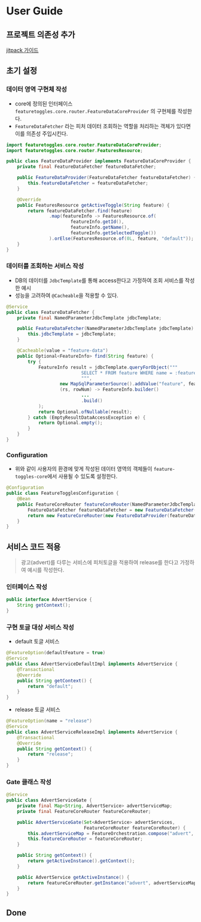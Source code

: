 # User Guide

## 프로젝트 의존성 추가
[jitpack 가이드](https://jitpack.io/#frjufvjn/feature-toggles-core)

## 초기 설정
### 데이터 영역 구현체 작성
- core에 정의된 인터페이스 `featuretoggles.core.router.FeatureDataCoreProvider` 의 구현체를 작성한다. 
- `FeatureDataFetcher` 라는 피처 데이터 조회하는 역할을 처리하는 객체가 있다면 이를 의존성 주입시킨다.
```java
import featuretoggles.core.router.FeatureDataCoreProvider;
import featuretoggles.core.router.FeaturesResource;

public class FeatureDataProvider implements FeatureDataCoreProvider {
    private final FeatureDataFetcher featureDataFetcher;

    public FeatureDataProvider(FeatureDataFetcher featureDataFetcher) {
        this.featureDataFetcher = featureDataFetcher;
    }

    @Override
    public FeaturesResource getActiveToggle(String feature) {
        return featureDataFetcher.find(feature)
                .map(featureInfo -> FeaturesResource.of(
                        featureInfo.getId(),
                        featureInfo.getName(),
                        featureInfo.getSelectedToggle())
                ).orElse(FeaturesResource.of(0L, feature, "default"));
    }
}
```

### 데이터를 조회하는 서비스 작성
- DB의 데이터를 `JdbcTemplate`를 통해 access한다고 가정하여 조회 서비스를 작성한 예시
- 성능을 고려하여 `@Cacheable`을 적용할 수 있다.
```java
@Service
public class FeatureDataFetcher {
    private final NamedParameterJdbcTemplate jdbcTemplate;

    public FeatureDataFetcher(NamedParameterJdbcTemplate jdbcTemplate) {
        this.jdbcTemplate = jdbcTemplate;
    }

    @Cacheable(value = "feature-data")
    public Optional<FeatureInfo> find(String feature) {
        try {
            FeatureInfo result = jdbcTemplate.queryForObject("""
                            SELECT * FROM feature WHERE name = :feature
                            """,
                    new MapSqlParameterSource().addValue("feature", feature),
                    (rs, rowNum) -> FeatureInfo.builder()
                            ...
                            .build()
            );
            return Optional.ofNullable(result);
        } catch (EmptyResultDataAccessException e) {
            return Optional.empty();
        }
    }
}
```

### Configuration
- 위와 같이 사용자의 환경에 맞게 작성된 데이터 영역의 객체들이 `feature-toggles-core`에서 사용될 수 있도록 설정한다.
```java
@Configuration
public class FeatureTogglesConfiguration {
    @Bean
    public FeatureCoreRouter featureCoreRouter(NamedParameterJdbcTemplate jdbcTemplate) {
        FeatureDataFetcher featureDataFetcher = new FeatureDataFetcher(jdbcTemplate);
        return new FeatureCoreRouter(new FeatureDataProvider(featureDataFetcher));
    }
}
```

## 서비스 코드 적용 
> 광고(advert)를 다루는 서비스에 피처토글을 적용하여 release를 한다고 가정하여 예시를 작성한다.
### 인터페이스 작성
```java
public interface AdvertService {
    String getContext();
}
```
### 구현 토글 대상 서비스 작성
- default 토글 서비스 
```java
@FeatureOption(defaultFeature = true)
@Service
public class AdvertServiceDefaultImpl implements AdvertService {
    @Transactional
    @Override
    public String getContext() {
        return "default";
    }
}
```
- release 토글 서비스 
```java
@FeatureOption(name = "release")
@Service
public class AdvertServiceReleaseImpl implements AdvertService {
    @Transactional
    @Override
    public String getContext() {
        return "release";
    }
}
```
### Gate 클래스 작성
```java
@Service
public class AdvertServiceGate {
    private final Map<String, AdvertService> advertServiceMap;
    private final FeatureCoreRouter featureCoreRouter;

    public AdvertServiceGate(Set<AdvertService> advertServices,
                             FeatureCoreRouter featureCoreRouter) {
        this.advertServiceMap = FeatureOrchestration.compose("advert", advertServices);
        this.featureCoreRouter = featureCoreRouter;
    }

    public String getContext() {
        return getActiveInstance().getContext();
    }

    public AdvertService getActiveInstance() {
        return featureCoreRouter.getInstance("advert", advertServiceMap);
    }
}
```

## Done